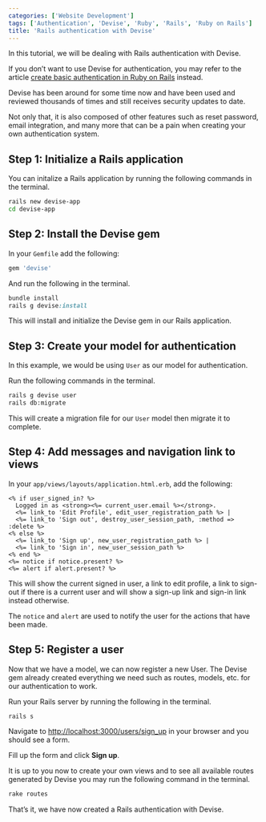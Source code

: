 ```yaml
---
categories: ['Website Development']
tags: ['Authentication', 'Devise', 'Ruby', 'Rails', 'Ruby on Rails']
title: 'Rails authentication with Devise'
---
```

In this tutorial, we will be dealing with Rails authentication with Devise.

If you don’t want to use Devise for authentication, you may refer to the article [create basic authentication in Ruby on Rails](/posts/how-to-create-basic-authentication-in-ruby-on-rails/) instead.

Devise has been around for some time now and have been used and reviewed thousands of times and still receives security updates to date.

Not only that, it is also composed of other features such as reset password, email integration, and many more that can be a pain when creating your own authentication system.

## Step 1: Initialize a Rails application
You can initalize a Rails application by running the following commands in the terminal.

```sh
rails new devise-app
cd devise-app
```

## Step 2: Install the Devise gem
In your `Gemfile` add the following:

```ruby
gem 'devise'
```

And run the following in the terminal.

```ruby
bundle install
rails g devise:install
```

This will install and initialize the Devise gem in our Rails application.

## Step 3: Create your model for authentication
In this example, we would be using `User` as our model for authentication.

Run the following commands in the terminal.

```sh
rails g devise user
rails db:migrate
```

This will create a migration file for our `User` model then migrate it to complete.

## Step 4: Add messages and navigation link to views
In your `app/views/layouts/application.html.erb`, add the following:

```erb
<% if user_signed_in? %>
  Logged in as <strong><%= current_user.email %></strong>.
  <%= link_to 'Edit Profile', edit_user_registration_path %> |
  <%= link_to 'Sign out', destroy_user_session_path, :method => :delete %>
<% else %>
  <%= link_to 'Sign up', new_user_registration_path %> |
  <%= link_to 'Sign in', new_user_session_path %>
<% end %>
<%= notice if notice.present? %>
<%= alert if alert.present? %>
```

This will show the current signed in user, a link to edit profile, a link to sign-out if there is a current user and will show a sign-up link and sign-in link instead otherwise.

The `notice` and `alert` are used to notify the user for the actions that have been made.

## Step 5: Register a user
Now that we have a model, we can now register a new User. The Devise gem already created everything we need such as routes, models, etc. for our authentication to work.

Run your Rails server by running the following in the terminal.
```sh
rails s
```

Navigate to [http://localhost:3000/users/sign_up](http://localhost:3000/users/sign_up) in your browser and you should see a form.

Fill up the form and click **Sign up**.

It is up to you now to create your own views and to see all available routes generated by Devise you may run the following command in the terminal.

```sh
rake routes
```

That’s it, we have now created a Rails authentication with Devise.
